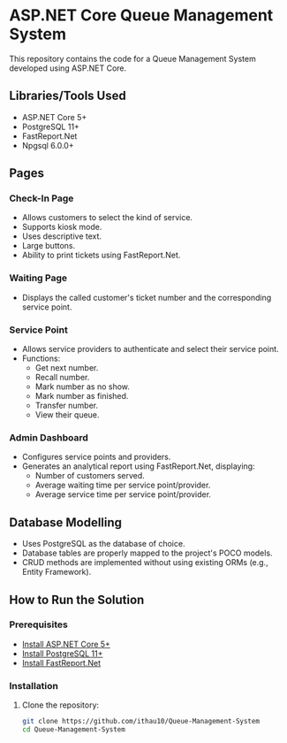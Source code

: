 # ASP.NET Core Queue Management System

This repository contains the code for a Queue Management System developed using ASP.NET Core.

## Libraries/Tools Used

- ASP.NET Core 5+
- PostgreSQL 11+
- FastReport.Net
- Npgsql 6.0.0+

## Pages

### Check-In Page

- Allows customers to select the kind of service.
- Supports kiosk mode.
- Uses descriptive text.
- Large buttons.
- Ability to print tickets using FastReport.Net.

### Waiting Page

- Displays the called customer's ticket number and the corresponding service point.

### Service Point

- Allows service providers to authenticate and select their service point.
- Functions:
  - Get next number.
  - Recall number.
  - Mark number as no show.
  - Mark number as finished.
  - Transfer number.
  - View their queue.

### Admin Dashboard

- Configures service points and providers.
- Generates an analytical report using FastReport.Net, displaying:
  - Number of customers served.
  - Average waiting time per service point/provider.
  - Average service time per service point/provider.

## Database Modelling

- Uses PostgreSQL as the database of choice.
- Database tables are properly mapped to the project's POCO models.
- CRUD methods are implemented without using existing ORMs (e.g., Entity Framework).

## How to Run the Solution

### Prerequisites

- [Install ASP.NET Core 5+](https://dotnet.microsoft.com/download)
- [Install PostgreSQL 11+](https://www.postgresql.org/download/)
- [Install FastReport.Net](https://www.fastreport.com/en/download/fast-report-net-download/)

### Installation

1. Clone the repository:

   ```bash
   git clone https://github.com/ithau10/Queue-Management-System
   cd Queue-Management-System
   
